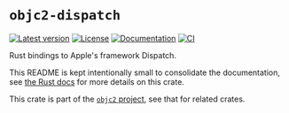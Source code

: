 # `objc2-dispatch`

[![Latest version](https://badgen.net/crates/v/objc2-dispatch)](https://crates.io/crates/objc2-dispatch)
[![License](https://badgen.net/badge/license/MIT/blue)](../LICENSE.txt)
[![Documentation](https://docs.rs/objc2-dispatch/badge.svg)](https://docs.rs/objc2-dispatch/)
[![CI](https://github.com/madsmtm/objc2/actions/workflows/ci.yml/badge.svg)](https://github.com/madsmtm/objc2/actions/workflows/ci.yml)

Rust bindings to Apple's framework Dispatch.

This README is kept intentionally small to consolidate the documentation, see
[the Rust docs](https://docs.rs/objc2-dispatch/) for more details on this crate.

This crate is part of the [`objc2` project](https://github.com/madsmtm/objc2),
see that for related crates.
